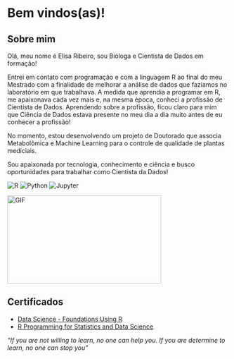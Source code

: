 # Bem vindos(as)! 

## Sobre mim 

Olá, meu nome é Elisa Ribeiro, sou Bióloga e Cientista de Dados em formação! 

Entrei em contato com programação e com a linguagem R ao final do meu Mestrado com a finalidade de melhorar a análise de dados que fazíamos no laboratório em que trabalhava. A medida que aprendia a programar em R, me apaixonava cada vez mais e, na mesma época, conheci a profissão de Cientista de Dados. Aprendendo sobre a profissão, ficou claro para mim que Ciência de Dados estava presente no meu dia a dia muito antes de eu conhecer a profissão!

No momento, estou desenvolvendo um projeto de Doutorado que associa Metabolômica e Machine Learning para o controle de qualidade de plantas mediciais.

Sou apaixonada por tecnologia, conhecimento e ciência e busco oportunidades para trabalhar como Cientista da Dados! 

<img alt="R" src="https://img.shields.io/badge/r-%23276DC3.svg?style=for-the-badge&logo=r&logoColor=white"/> <img alt="Python" src="https://img.shields.io/badge/python-%2314354C.svg?style=for-the-badge&logo=python&logoColor=white"/> <img alt="Jupyter" src="https://img.shields.io/badge/Jupyter-%23F37626.svg?style=for-the-badge&logo=Jupyter&logoColor=white" /> 

<img alt="GIF" src="https://github-readme-stats.vercel.app/api/top-langs/?username=elisaRMA&layout=compact&title_color=fff&icon_color=79ff97&text_color=9f9f9f&bg_color=151515"  height="200px" width="350px" />

## Certificados

- [Data Science - Foundations Using R](https://coursera.org/share/71a580a09bc1ae9311ae6abb0ee3afba)
- [R Programming for Statistics and Data Science](https://www.udemy.com/certificate/UC-E3F4ZHRO/)

_"If you are not willing to learn, no one can help you. If you are determine to learn, no one can stop you"_ 
